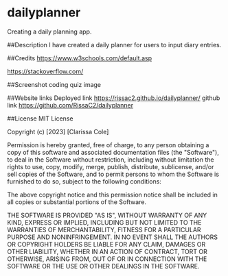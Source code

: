 # dailyplanner
Creating a daily planning app.

##Description
I have created a daily planner for users to input diary entries. 

##Credits
https://www.w3schools.com/default.asp

https://stackoverflow.com/

##Screenshot
coding quiz image

##Website links
Deployed link
https://rissac2.github.io/dailyplanner/
github link
https://github.com/RissaC2/dailyplanner

##License
MIT License

Copyright (c) [2023] [Clarissa Cole]

Permission is hereby granted, free of charge, to any person obtaining a copy of this software and associated documentation files (the "Software"), to deal in the Software without restriction, including without limitation the rights to use, copy, modify, merge, publish, distribute, sublicense, and/or sell copies of the Software, and to permit persons to whom the Software is furnished to do so, subject to the following conditions:

The above copyright notice and this permission notice shall be included in all copies or substantial portions of the Software.

THE SOFTWARE IS PROVIDED "AS IS", WITHOUT WARRANTY OF ANY KIND, EXPRESS OR IMPLIED, INCLUDING BUT NOT LIMITED TO THE WARRANTIES OF MERCHANTABILITY, FITNESS FOR A PARTICULAR PURPOSE AND NONINFRINGEMENT. IN NO EVENT SHALL THE AUTHORS OR COPYRIGHT HOLDERS BE LIABLE FOR ANY CLAIM, DAMAGES OR OTHER LIABILITY, WHETHER IN AN ACTION OF CONTRACT, TORT OR OTHERWISE, ARISING FROM, OUT OF OR IN CONNECTION WITH THE SOFTWARE OR THE USE OR OTHER DEALINGS IN THE SOFTWARE.
